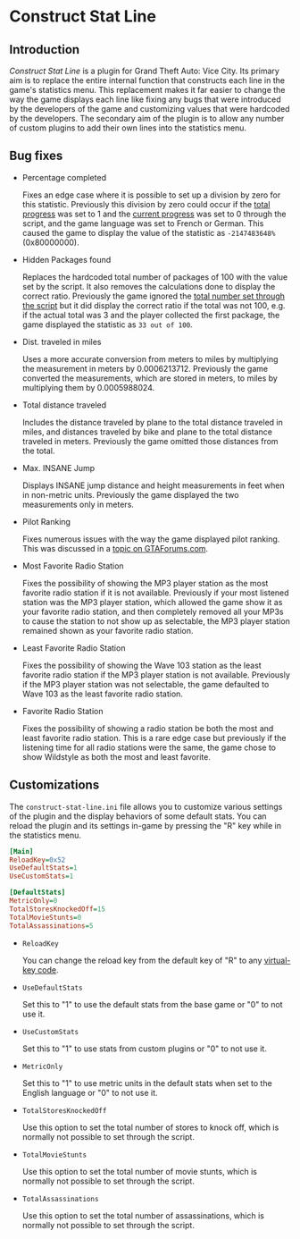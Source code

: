# Construct Stat Line

## Introduction

*Construct Stat Line* is a plugin for Grand Theft Auto: Vice City. Its primary aim is to replace the entire internal function that constructs each line in the game's statistics menu. This replacement makes it far easier to change the way the game displays each line like fixing any bugs that were introduced by the developers of the game and customizing values that were hardcoded by the developers. The secondary aim of the plugin is to allow any number of custom plugins to add their own lines into the statistics menu.

## Bug fixes

* Percentage completed

  Fixes an edge case where it is possible to set up a division by zero for this statistic. Previously this division by zero could occur if the [total progress](http://www.gtamodding.com/wiki/030D) was set to 1 and the [current progress](http://www.gtamodding.com/wiki/030C) was set to 0 through the script, and the game language was set to French or German. This caused the game to display the value of the statistic as `-2147483648%` (0x80000000).

* Hidden Packages found

  Replaces the hardcoded total number of packages of 100 with the value set by the script. It also removes the calculations done to display the correct ratio. Previously the game ignored the [total number set through the script](http://www.gtamodding.com/wiki/02ED) but it did display the correct ratio if the total was not 100, e.g. if the actual total was 3 and the player collected the first package, the game displayed the statistic as `33 out of 100`.

* Dist. traveled in miles

  Uses a more accurate conversion from meters to miles by multiplying the measurement in meters by 0.0006213712. Previously the game converted the measurements, which are stored in meters, to miles by multiplying them by 0.0005988024.

* Total distance traveled

  Includes the distance traveled by plane to the total distance traveled in miles, and distances traveled by bike and plane to the total distance traveled in meters. Previously the game omitted those distances from the total.

* Max. INSANE Jump

  Displays INSANE jump distance and height measurements in feet when in non-metric units. Previously the game displayed the two measurements only in meters.

* Pilot Ranking

  Fixes numerous issues with the way the game displayed pilot ranking. This was discussed in a [topic on GTAForums.com](http://gtaforums.com/topic/798160-).

* Most Favorite Radio Station

  Fixes the possibility of showing the MP3 player station as the most favorite radio station if it is not available. Previously if your most listened station was the MP3 player station, which allowed the game show it as your favorite radio station, and then completely removed all your MP3s to cause the station to not show up as selectable, the MP3 player station remained shown as your favorite radio station.

* Least Favorite Radio Station

  Fixes the possibility of showing the Wave 103 station as the least favorite radio station if the MP3 player station is not available. Previously if the MP3 player station was not selectable, the game defaulted to Wave 103 as the least favorite radio station.

* Favorite Radio Station

  Fixes the possibility of showing a radio station be both the most and least favorite radio station. This is a rare edge case but previously if the listening time for all radio stations were the same, the game chose to show Wildstyle as both the most and least favorite.

## Customizations

The `construct-stat-line.ini` file allows you to customize various settings of the plugin and the display behaviors of some default stats. You can reload the plugin and its settings in-game by pressing the "R" key while in the statistics menu.

```ini
[Main]
ReloadKey=0x52
UseDefaultStats=1
UseCustomStats=1

[DefaultStats]
MetricOnly=0
TotalStoresKnockedOff=15
TotalMovieStunts=0
TotalAssassinations=5
```

* `ReloadKey`

  You can change the reload key from the default key of "R" to any [virtual-key code](https://msdn.microsoft.com/en-us/library/dd375731(VS.85).aspx).

* `UseDefaultStats`

  Set this to "1" to use the default stats from the base game or "0" to not use it.

* `UseCustomStats`

  Set this to "1" to use stats from custom plugins or "0" to not use it.

* `MetricOnly`

  Set this to "1" to use metric units in the default stats when set to the English language or "0" to not use it.

* `TotalStoresKnockedOff`

  Use this option to set the total number of stores to knock off, which is normally not possible to set through the script.

* `TotalMovieStunts`

  Use this option to set the total number of movie stunts, which is normally not possible to set through the script.

* `TotalAssassinations`

  Use this option to set the total number of assassinations, which is normally not possible to set through the script.

